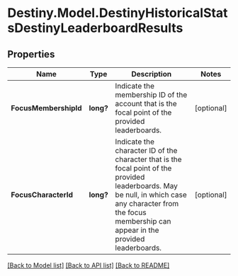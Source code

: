 # Destiny.Model.DestinyHistoricalStatsDestinyLeaderboardResults

## Properties

Name | Type | Description | Notes
------------ | ------------- | ------------- | -------------
**FocusMembershipId** | **long?** | Indicate the membership ID of the account that is the focal point of the provided leaderboards. | [optional] 
**FocusCharacterId** | **long?** | Indicate the character ID of the character that is the focal point of the provided leaderboards. May be null, in which case any character from the focus membership can appear in the provided leaderboards. | [optional] 

[[Back to Model list]](../README.md#documentation-for-models) [[Back to API list]](../README.md#documentation-for-api-endpoints) [[Back to README]](../README.md)

